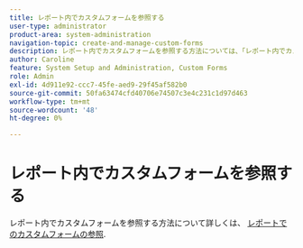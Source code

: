 ```yaml
---
title: レポート内でカスタムフォームを参照する
user-type: administrator
product-area: system-administration
navigation-topic: create-and-manage-custom-forms
description: レポート内でカスタムフォームを参照する方法については、「レポート内でカスタムフォームを参照する」を参照してください。
author: Caroline
feature: System Setup and Administration, Custom Forms
role: Admin
exl-id: 4d911e92-ccc7-45fe-aed9-29f45af582b0
source-git-commit: 50fa63474cfd40706e74507c3e4c231c1d97d463
workflow-type: tm+mt
source-wordcount: '48'
ht-degree: 0%

---
```


# レポート内でカスタムフォームを参照する

レポート内でカスタムフォームを参照する方法について詳しくは、 [レポートでのカスタムフォームの参照](../../../reports-and-dashboards/reports/creating-and-managing-reports/reference-custom-form-report.md).
